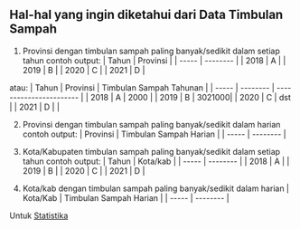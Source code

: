 ## Hal-hal yang ingin diketahui dari Data Timbulan Sampah

1. Provinsi dengan timbulan sampah paling banyak/sedikit dalam setiap tahun
contoh output:
| Tahun | Provinsi |
| ----- | -------- |
| 2018 | A |
| 2019 | B |
| 2020 | C | 
| 2021 | D |

atau:
| Tahun | Provinsi | Timbulan Sampah Tahunan |
| ----- | -------- | ----------------------- |
| 2018 | A | 2000 |
| 2019 | B | 3021000|
| 2020 | C | dst | 
| 2021 | D | |


2. Provinsi dengan timbulan sampah paling banyak/sedikit dalam harian
contoh output:
| Provinsi | Timbulan Sampah Harian |
| ----- | -------- |

3. Kota/Kabupaten timbulan sampah paling banyak/sedikit dalam setiap tahun
contoh output:
| Tahun | Kota/kab |
| ----- | -------- |
| 2018 | A |
| 2019 | B |
| 2020 | C | 
| 2021 | D |

4. Kota/kab dengan timbulan sampah paling banyak/sedikit dalam harian
| Kota/Kab | Timbulan Sampah Harian |
| ----- | -------- |

Untuk [Statistika]()
